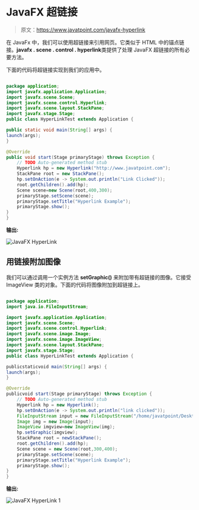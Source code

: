 # JavaFX 超链接

> 原文：<https://www.javatpoint.com/javafx-hyperlink>

在 JavaFx 中，我们可以使用超链接来引用网页。它类似于 HTML 中的锚点链接。**javafx . scene . control . hyperlink**类提供了处理 JavaFX 超链接的所有必要方法。

下面的代码将超链接实现到我们的应用中。

```java

package application;
import javafx.application.Application;
import javafx.scene.Scene;
import javafx.scene.control.Hyperlink;
import javafx.scene.layout.StackPane;
import javafx.stage.Stage;
public class HyperLinkTest extends Application {

public static void main(String[] args) {
launch(args);	
}

@Override
public void start(Stage primaryStage) throws Exception {
	// TODO Auto-generated method stub
	Hyperlink hp = new Hyperlink("http://www.javatpoint.com");
	StackPane root = new StackPane();
	hp.setOnAction(e -> System.out.println("Link Clicked"));
	root.getChildren().add(hp);
	Scene scene=new Scene(root,400,300);
	primaryStage.setScene(scene);
	primaryStage.setTitle("Hyperlink Example");
	primaryStage.show();
}
}

```

**输出:**

![JavaFX HyperLink](../img/d94ee44fc8cbad329bd5b0ed3630d2da.png)

## 用链接附加图像

我们可以通过调用一个实例方法 **setGraphic()** 来附加带有超链接的图像。它接受 ImageView 类的对象。下面的代码将图像附加到超链接上。

```java

package application;
import java.io.FileInputStream;

import javafx.application.Application;
import javafx.scene.Scene;
import javafx.scene.control.Hyperlink;
import javafx.scene.image.Image;
import javafx.scene.image.ImageView;
import javafx.scene.layout.StackPane;
import javafx.stage.Stage;
public class HyperLinkTest extends Application {

publicstaticvoid main(String[] args) {
launch(args);	
}

@Override
publicvoid start(Stage primaryStage) throws Exception {
	// TODO Auto-generated method stub
	Hyperlink hp = new Hyperlink();
	hp.setOnAction(e -> System.out.println("link clicked"));
	FileInputStream input = new FileInputStream("/home/javatpoint/Desktop/Java../img/hyperlink.png");
	Image img = new Image(input);
	ImageView imgview=new ImageView(img);
	hp.setGraphic(imgview);
	StackPane root = newStackPane();
	root.getChildren().add(hp);
	Scene scene = new Scene(root,300,400);
	primaryStage.setScene(scene);
	primaryStage.setTitle("Hyperlink Example");
	primaryStage.show();
}
}

```

**输出:**

![JavaFX HyperLink 1](../img/ea31f61844acc4383e903de138cc6697.png)